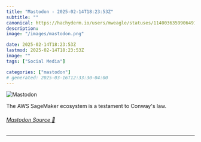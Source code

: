 ```yaml
---
title: "Mastodon - 2025-02-14T18:23:53Z"
subtitle: ""
canonical: https://hachyderm.io/users/mweagle/statuses/114003635990649108
description:
image: "/images/mastodon.png"

date: 2025-02-14T18:23:53Z
lastmod: 2025-02-14T18:23:53Z
image: ""
tags: ["Social Media"]

categories: ["mastodon"]
# generated: 2025-03-16T12:33:30-04:00
---
```

![Mastodon](/images/mastodon.png)

<p>The AWS SageMaker ecosystem is a testament to Conway&#39;s law.</p>


###### [Mastodon Source 🐘](https://hachyderm.io/@mweagle/114003635990649108)

___

